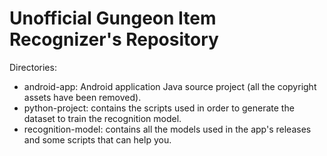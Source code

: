 # Unofficial Gungeon Item Recognizer's Repository

Directories:
- android-app: Android application Java source project (all the copyright assets have been removed).
- python-project: contains the scripts used in order to generate the dataset to train the recognition model.
- recognition-model: contains all the models used in the app's releases and some scripts that can help you.
